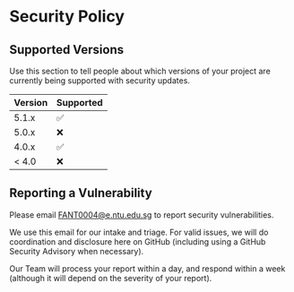 # Security Policy

## Supported Versions

Use this section to tell people about which versions of your project are
currently being supported with security updates.

| Version | Supported          |
| ------- | ------------------ |
| 5.1.x   | :white_check_mark: |
| 5.0.x   | :x:                |
| 4.0.x   | :white_check_mark: |
| < 4.0   | :x:                |

## Reporting a Vulnerability

Please email FANT0004@e.ntu.edu.sg to report security vulnerabilities.

We use this email for our intake and triage. For valid issues, we will do coordination and disclosure here on GitHub (including using a GitHub Security Advisory when necessary).

Our Team will process your report within a day, and respond within a week (although it will depend on the severity of your report).
